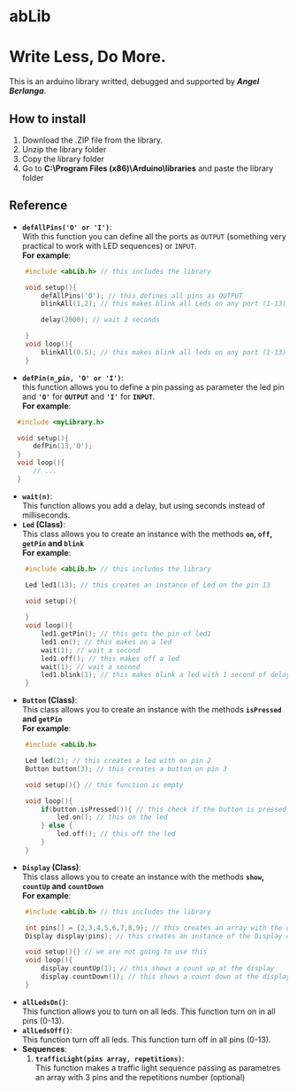 # abLib  
# Write Less, Do More.
This is an arduino library writted, debugged and supported by ___Angel Berlanga___.  
## How to install  
1. Download the .ZIP file from the library.  
2. Unzip the library folder  
3. Copy the library folder
4. Go to **C:\Program Files (x86)\Arduino\libraries** and paste the library folder  
## Reference
- **`defAllPins('O' or 'I')`**:  
With this function you can define all the ports as `OUTPUT` (something very practical to work with LED sequences) or `INPUT`.  
**For example**:  
~~~c++
    #include <abLib.h> // this includes the library

    void setup(){
        defAllPins('O'); // this defines all pins as OUTPUT
        blinkAll(1,2); // this makes blink all Leds on any port (1-13) 2 times with 1 second of delay

        delay(2000); // wait 2 seconds

    }
    void loop(){
        blinkAll(0.5); // this makes blink all leds on any port (1-13) with 500 milliseconds of delay
    }
~~~
- **`defPin(n_pin, 'O' or 'I')`**:  
this function allows you to define a pin passing as parameter the led pin and **`'O'`** for **`OUTPUT`** and **`'I'`** for **`INPUT`**.  
**For example**:  
~~~c++
  #include <myLibrary.h>

  void setup(){
      defPin(13,'O');
  }
  void loop(){
      // ...
  }
~~~  
- **`wait(n)`**:  
This function allows you add a delay, but using seconds instead of milliseconds.  
- **`Led` (Class)**:  
This class allows you to create an instance with the methods **`on`, `off`, `getPin` and `blink`**  
**For example**:  
~~~c++
    #include <abLib.h> // this includes the library

    Led led1(13); // this creates an instance of Led on the pin 13

    void setup(){
        
    }
    void loop(){
        led1.getPin(); // this gets the pin of led1
        led1.on(); // this makes on a led
        wait(1); // wait a second
        led1.off(); // this makes off a led
        wait(1); // wait a second
        led1.blink(1); // this makes blink a led with 1 second of delay
    }
~~~   
- **`Button` (Class)**:  
This class allows you to create an instance with the methods **`isPressed` and `getPin`**  
**For example**:  
~~~c++
    #include <abLib.h>

    Led led(2); // this creates a led with on pin 2
    Button button(3); // this creates a button on pin 3

    void setup(){} // this function is empty

    void loop(){
        if(button.isPressed()){ // this check if the button is pressed
            led.on(); // this on the led
        } else {
            led.off(); // this off the led
        }
    }
~~~   
- **`Display` (Class)**:  
This class allows you to create an instance with the methods **`show`, `countUp` and `countDown`**  
**For example**:  
~~~c++
    #include <abLib.h> // this includes the library

    int pins[] = {2,3,4,5,6,7,8,9}; // this creates an array with the display ports
    Display display(pins); // this creates an instance of the Display class with the ports above

    void setup(){} // we are not going to use this
    void loop(){
        display.countUp(1); // this shows a count up at the display
        display.countDown(1); // this shows a count down at the display
    }
~~~   
- **`allLedsOn()`**:  
This function allows you to turn on all leds. This function turn on in all pins (0-13).    
- **`allLedsOff()`**:  
This function turn off all leds. This function turn off in all pins (0-13).  
- **Sequences**:  
    1. **`trafficLight(pins array, repetitions)`**:  
    This function makes a traffic light sequence passing as parametres an array with 3 pins and the repetitions number (optional)
